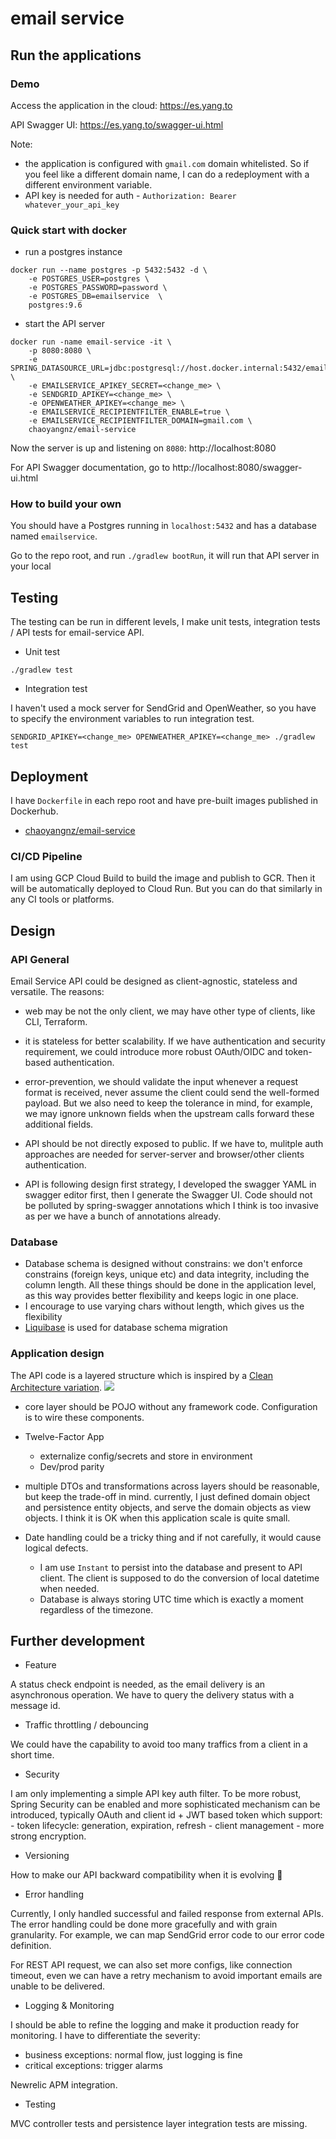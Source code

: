 # email service

## Run the applications

### Demo

Access the application in the cloud: https://es.yang.to 

API Swagger UI: https://es.yang.to/swagger-ui.html

Note:
- the application is configured with `gmail.com` domain whitelisted.
So if you feel like a different domain name, I can do a redeployment with a different environment variable. 
- API key is needed for auth - `Authorization: Bearer whatever_your_api_key` 

### Quick start with docker

- run a postgres instance

```
docker run --name postgres -p 5432:5432 -d \
    -e POSTGRES_USER=postgres \
    -e POSTGRES_PASSWORD=password \
    -e POSTGRES_DB=emailservice  \
    postgres:9.6
```

- start the API server
```
docker run -name email-service -it \
    -p 8080:8080 \
    -e SPRING_DATASOURCE_URL=jdbc:postgresql://host.docker.internal:5432/emailservice \
    -e EMAILSERVICE_APIKEY_SECRET=<change_me> \
    -e SENDGRID_APIKEY=<change_me> \
    -e OPENWEATHER_APIKEY=<change_me> \
    -e EMAILSERVICE_RECIPIENTFILTER_ENABLE=true \
    -e EMAILSERVICE_RECIPIENTFILTER_DOMAIN=gmail.com \
    chaoyangnz/email-service
```

Now the server is up and listening on `8080`: http://localhost:8080

For API Swagger documentation, go to http://localhost:8080/swagger-ui.html


### How to build your own

You should have a Postgres running in `localhost:5432` and has a database named `emailservice`.

Go to the repo root, and run `./gradlew bootRun`, it will run that API server in your local


## Testing

The testing can be run in different levels, I make unit tests, integration tests / API tests for email-service API.

- Unit test

```
./gradlew test
```

- Integration test

I haven't used a mock server for SendGrid and OpenWeather, so you have to specify the environment variables to run integration test.

```
SENDGRID_APIKEY=<change_me> OPENWEATHER_APIKEY=<change_me> ./gradlew test
```

## Deployment

I have `Dockerfile` in each repo root and have pre-built images published in Dockerhub.

- [chaoyangnz/email-service](https://hub.docker.com/repository/docker/chaoyangnz/email-service)

### CI/CD Pipeline

I am using GCP Cloud Build to build the image and publish to GCR.
Then it will be automatically deployed to Cloud Run.
But you can do that similarly in any CI tools or platforms.

## Design

### API General

Email Service API could be designed as client-agnostic, stateless and versatile. The reasons:
- web may be not the only client, we may have other type of clients, like CLI, Terraform.
- it is stateless for better scalability. If we have authentication and security requirement, we could introduce more robust OAuth/OIDC and token-based authentication.
- error-prevention, we should validate the input whenever a request format is received, never assume the client could send the well-formed payload. But we also need to keep the
tolerance in mind, for example, we may ignore unknown fields when the upstream calls forward these additional fields. 
- API should be not directly exposed to public. If we have to, mulitple auth approaches are needed for server-server and browser/other clients authentication.

- API is following design first strategy, I developed the swagger YAML in swagger editor first, then I generate the Swagger UI. Code should not be
polluted by spring-swagger annotations which I think is too invasive as per we have a bunch of annotations already.

### Database

- Database schema is designed without constrains: we don't enforce constrains (foreign keys, unique etc) and data integrity, including the column length. All these things 
should be done in the application level, as this way provides better flexibility and keeps logic in one place.
- I encourage to use varying chars without length, which gives us the flexibility
- [Liquibase](https://www.liquibase.org) is used for database schema migration

### Application design

The API code is a layered structure which is inspired by a [Clean Architecture variation](https://github.com/mattia-battiston/clean-architecture-example).
![](https://github.com/mattia-battiston/clean-architecture-example/raw/master/docs/images/clean-architecture-diagram-1.png)

- core layer should be POJO without any framework code. Configuration is to wire these components.

- Twelve-Factor App
    - externalize config/secrets and store in environment
    - Dev/prod parity
    
- multiple DTOs and transformations across layers should be reasonable, but keep the trade-off in mind. currently, I just defined domain object and persistence
entity objects, and serve the domain objects as view objects. I think it is OK when this application scale is quite small.

- Date handling could be a tricky thing and if not carefully, it would cause logical defects. 
    - I am use `Instant` to persist into the database and present to API client. The client is supposed to do the conversion of local datetime when needed.
    - Database is always storing UTC time which is exactly a moment regardless of the timezone.
    
## Further development

- Feature

A status check endpoint is needed, as the email delivery is an asynchronous operation. We have to query the delivery status with a message id.

- Traffic throttling / debouncing

We could have the capability to avoid too many traffics from a client in a short time.

- Security

I am only implementing a simple API key auth filter. To be more robust, Spring  Security can be enabled and 
more sophisticated mechanism can be introduced, typically OAuth and client id + JWT based token which support:
    - token lifecycle: generation, expiration, refresh
    - client management
    - more strong encryption.
    
- Versioning

How to make our API backward compatibility when it is evolving 🤔
    
- Error handling

Currently, I only handled successful and failed response from external APIs. The error
handling could be done more gracefully and with grain granularity. For example, we can map SendGrid error code
to our error code definition.

For REST API request, we can also set more configs, like connection timeout, even we can have a retry mechanism to avoid
important emails are unable to be delivered.

- Logging & Monitoring

I should be able to refine the logging and make it production ready for monitoring.
I have to differentiate the severity:
- business exceptions: normal flow, just logging is fine
- critical exceptions: trigger alarms

Newrelic APM integration.

- Testing

MVC controller tests and persistence layer integration tests are missing.

